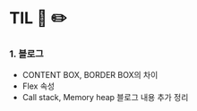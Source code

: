 # TIL 📖 ✏️


 ### 1. 블로그
 
  - CONTENT BOX, BORDER BOX의 차이
  - Flex 속성
  - Call stack, Memory heap 블로그 내용 추가 정리
